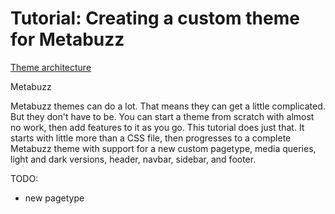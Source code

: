 # Tutorial: Creating a custom theme for Metabuzz

[Theme architecture](docs/theme-architecture.md)

Metabuzz


Metabuzz themes can do a lot. That means they can get a little
complicated. But they don't have to be. You can start a theme
from scratch with almost no work, then add features to it as you
go. This tutorial does just that. It starts with little more
than a CSS file, then progresses to a complete Metabuzz theme
with support for a new custom pagetype, media queries, light and dark versions, header, navbar, sidebar, and footer.

TODO: 
* new pagetype


